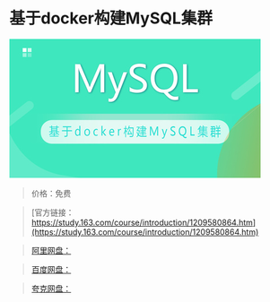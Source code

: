 # 基于docker构建MySQL集群

![img](../../../assets/study163/free/a93896f1b55c4881bf929362f77625ae.jpg)

> 价格：免费

> [官方链接：https://study.163.com/course/introduction/1209580864.htm](https://study.163.com/course/introduction/1209580864.htm)

> [阿里网盘：]()

> [百度网盘：]()

> [夸克网盘：]()
